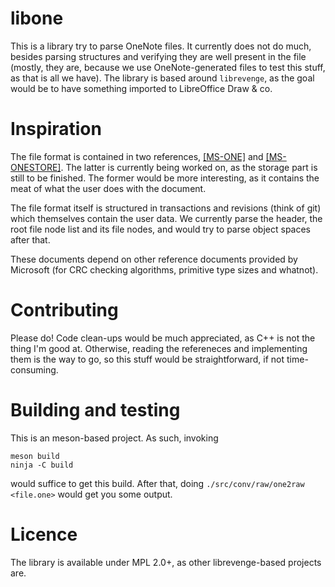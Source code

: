 libone
=

This is a library try to parse OneNote files.
It currently does not do much, besides parsing structures and verifying they are well present in the file (mostly, they are, because we use OneNote-generated files to test this stuff, as that is all we have). The library is based around `librevenge`, as the goal would be to have something imported to LibreOffice Draw & co.

Inspiration
=
The file format is contained in two references, [[MS-ONE]](https://docs.microsoft.com/en-us/openspecs/office_file_formats/ms-one) and [[MS-ONESTORE]](https://docs.microsoft.com/en-us/openspecs/office_file_formats/ms-onestore). The latter is currently being worked on, as the storage part is still to be finished. The former would be more interesting, as it contains the meat of what the user does with the document.

The file format itself is structured in transactions and revisions (think of git) which themselves contain the user data. We currently parse the header, the root file node list and its file nodes, and would try to parse object spaces after that.

These documents depend on other reference documents provided by Microsoft (for CRC checking algorithms, primitive type sizes and whatnot).

Contributing
=
Please do! Code clean-ups would be much appreciated, as C++ is not the thing I'm good at. Otherwise, reading the refereneces and implementing them is the way to go, so this stuff would be straightforward, if not time-consuming.

Building and testing
=
This is an meson-based project. As such, invoking
```
meson build
ninja -C build
```
would suffice to get this build. After that, doing `./src/conv/raw/one2raw <file.one>` would get you some output.

Licence
=
The library is available under MPL 2.0+, as other librevenge-based projects are.
